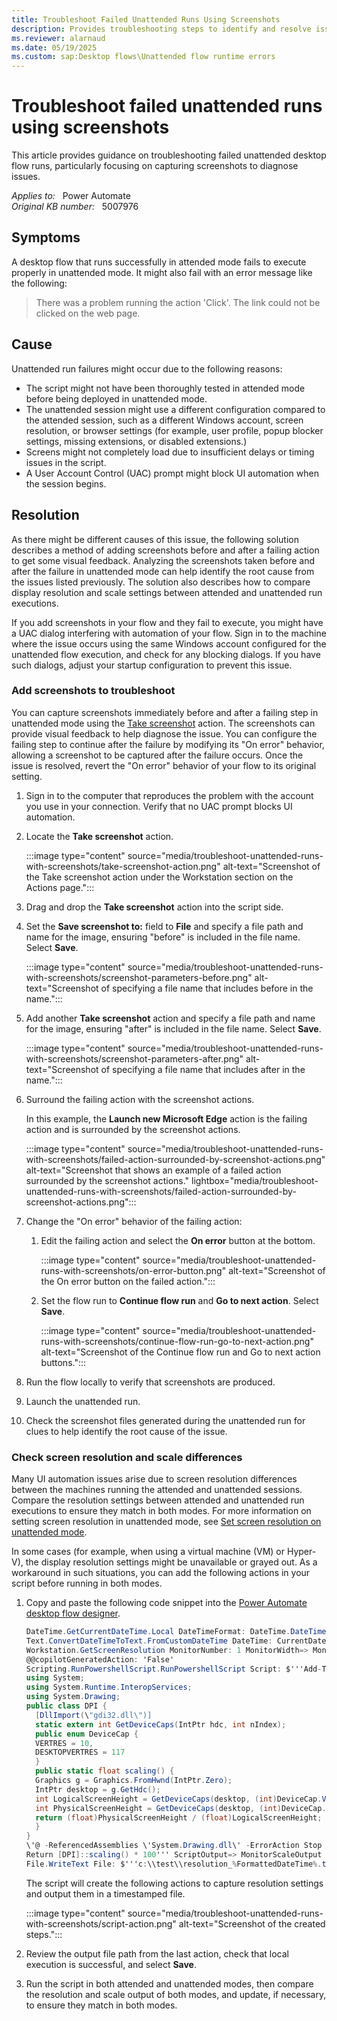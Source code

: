 ```yaml
---
title: Troubleshoot Failed Unattended Runs Using Screenshots
description: Provides troubleshooting steps to identify and resolve issues causing unattended runs to fail in Microsoft Power Automate.
ms.reviewer: alarnaud
ms.date: 05/19/2025
ms.custom: sap:Desktop flows\Unattended flow runtime errors
---
```

# Troubleshoot failed unattended runs using screenshots

This article provides guidance on troubleshooting failed unattended desktop flow runs, particularly focusing on capturing screenshots to diagnose issues.

_Applies to:_ &nbsp; Power Automate  
_Original KB number:_ &nbsp; 5007976  

## Symptoms

A desktop flow that runs successfully in attended mode fails to execute properly in unattended mode. It might also fail with an error message like the following:

> There was a problem running the action 'Click'. The link could not be clicked on the web page.

## Cause

Unattended run failures might occur due to the following reasons:

- The script might not have been thoroughly tested in attended mode before being deployed in unattended mode.
- The unattended session might use a different configuration compared to the attended session, such as a different Windows account, screen resolution, or browser settings (for example, user profile, popup blocker settings, missing extensions, or disabled extensions.)
- Screens might not completely load due to insufficient delays or timing issues in the script.
- A User Account Control (UAC) prompt might block UI automation when the session begins.

## Resolution

As there might be different causes of this issue, the following solution describes a method of adding screenshots before and after a failing action to get some visual feedback. Analyzing the screenshots taken before and after the failure in unattended mode can help identify the root cause from the issues listed previously. The solution also describes how to compare display resolution and scale settings between attended and unattended run executions.

If you add screenshots in your flow and they fail to execute, you might have a UAC dialog interfering with automation of your flow. Sign in to the machine where the issue occurs using the same Windows account configured for the unattended flow execution, and check for any blocking dialogs. If you have such dialogs, adjust your startup configuration to prevent this issue.

### Add screenshots to troubleshoot

You can capture screenshots immediately before and after a failing step in unattended mode using the [Take screenshot](/power-automate/desktop-flows/actions-reference/workstation#takescreenshotbase) action. The screenshots can provide visual feedback to help diagnose the issue. You can configure the failing step to continue after the failure by modifying its "On error" behavior, allowing a screenshot to be captured after the failure occurs. Once the issue is resolved, revert the "On error" behavior of your flow to its original setting.

1. Sign in to the computer that reproduces the problem with the account you use in your connection. Verify that no UAC prompt blocks UI automation.

1. Locate the **Take screenshot** action.

   :::image type="content" source="media/troubleshoot-unattended-runs-with-screenshots/take-screenshot-action.png" alt-text="Screenshot of the Take screenshot action under the Workstation section on the Actions page.":::

1. Drag and drop the **Take screenshot** action into the script side.

1. Set the **Save screenshot to:** field to **File** and specify a file path and name for the image, ensuring "before" is included in the file name. Select **Save**.

   :::image type="content" source="media/troubleshoot-unattended-runs-with-screenshots/screenshot-parameters-before.png" alt-text="Screenshot of specifying a file name that includes before in the name.":::

1. Add another **Take screenshot** action and specify a file path and name for the image, ensuring "after" is included in the file name. Select **Save**.

   :::image type="content" source="media/troubleshoot-unattended-runs-with-screenshots/screenshot-parameters-after.png" alt-text="Screenshot of specifying a file name that includes after in the name.":::

1. Surround the failing action with the screenshot actions.

   In this example, the **Launch new Microsoft Edge** action is the failing action and is surrounded by the screenshot actions.

   :::image type="content" source="media/troubleshoot-unattended-runs-with-screenshots/failed-action-surrounded-by-screenshot-actions.png" alt-text="Screenshot that shows an example of a failed action surrounded by the screenshot actions." lightbox="media/troubleshoot-unattended-runs-with-screenshots/failed-action-surrounded-by-screenshot-actions.png":::

1. Change the "On error" behavior of the failing action:

   1. Edit the failing action and select the **On error** button at the bottom.

      :::image type="content" source="media/troubleshoot-unattended-runs-with-screenshots/on-error-button.png" alt-text="Screenshot of the On error button on the failed action.":::

   1. Set the flow run to **Continue flow run** and **Go to next action**. Select **Save**.

      :::image type="content" source="media/troubleshoot-unattended-runs-with-screenshots/continue-flow-run-go-to-next-action.png" alt-text="Screenshot of the Continue flow run and Go to next action buttons.":::

1. Run the flow locally to verify that screenshots are produced.
1. Launch the unattended run.
1. Check the screenshot files generated during the unattended run for clues to help identify the root cause of the issue.

### Check screen resolution and scale differences

Many UI automation issues arise due to screen resolution differences between the machines running the attended and unattended sessions. Compare the resolution settings between attended and unattended run executions to ensure they match in both modes. For more information on setting screen resolution in unattended mode, see [Set screen resolution on unattended mode](/power-automate/desktop-flows/how-to/set-screen-resolution-unattended-mode).

In some cases (for example, when using a virtual machine (VM) or Hyper-V), the display resolution settings might be unavailable or grayed out. As a workaround in such situations, you can add the following actions in your script before running in both modes.

1. Copy and paste the following code snippet into the [Power Automate desktop flow designer](/power-automate/desktop-flows/flow-designer).

    ```csharp
    DateTime.GetCurrentDateTime.Local DateTimeFormat: DateTime.DateTimeFormat.DateAndTime CurrentDateTime=> CurrentDateTime
    Text.ConvertDateTimeToText.FromCustomDateTime DateTime: CurrentDateTime CustomFormat: $'''yyyy_MM_dd_hh_mm_ss''' Result=> FormattedDateTime
    Workstation.GetScreenResolution MonitorNumber: 1 MonitorWidth=> MonitorWidth MonitorHeight=> MonitorHeight MonitorBitCount=> MonitorBitCount MonitorFrequency=> MonitorFrequency
    @@copilotGeneratedAction: 'False'
    Scripting.RunPowershellScript.RunPowershellScript Script: $'''Add-Type @\'
    using System; 
    using System.Runtime.InteropServices;
    using System.Drawing;
    public class DPI {  
      [DllImport(\"gdi32.dll\")]
      static extern int GetDeviceCaps(IntPtr hdc, int nIndex);
      public enum DeviceCap {
      VERTRES = 10,
      DESKTOPVERTRES = 117
      }
      public static float scaling() {
      Graphics g = Graphics.FromHwnd(IntPtr.Zero);
      IntPtr desktop = g.GetHdc();
      int LogicalScreenHeight = GetDeviceCaps(desktop, (int)DeviceCap.VERTRES);
      int PhysicalScreenHeight = GetDeviceCaps(desktop, (int)DeviceCap.DESKTOPVERTRES);
      return (float)PhysicalScreenHeight / (float)LogicalScreenHeight;
      }
    }
    \'@ -ReferencedAssemblies \'System.Drawing.dll\' -ErrorAction Stop
    Return [DPI]::scaling() * 100''' ScriptOutput=> MonitorScaleOutput
    File.WriteText File: $'''c:\\test\\resolution_%FormattedDateTime%.txt''' TextToWrite: $'''height: %MonitorHeight% width: %MonitorWidth% frequency: %MonitorFrequency% bitCount: %MonitorBitCount% scale: %MonitorScaleOutput%''' AppendNewLine: True IfFileExists: File.IfFileExists.Overwrite Encoding: File.FileEncoding.Unicode
    ```

   The script will create the following actions to capture resolution settings and output them in a timestamped file.

   :::image type="content" source="media/troubleshoot-unattended-runs-with-screenshots/script-action.png" alt-text="Screenshot of the created steps.":::

1. Review the output file path from the last action, check that local execution is successful, and select **Save**.

1. Run the script in both attended and unattended modes, then compare the resolution and scale output of both modes, and update, if necessary, to ensure they match in both modes.
